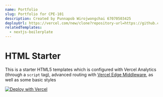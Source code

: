 ```yaml
---
name: Portfolio
slug: Portfolio for CPE-101
description: Created by Punnapob Wirojwongchai 67070503425
deployUrl: https://vercel.com/new/clone?repository-url=https://github.com/vercel/examples/tree/main/solutions/html&project-name=html
relatedTemplates:
  - nextjs-boilerplate
---
```


# HTML Starter

This is a starter HTML5 templates which is configured with Vercel Analytics (through a `script` tag), advanced routing with [Vercel Edge Middleware](https://vercel.com/docs/concepts/functions/edge-middleware), as well as some basic styles

[![Deploy with Vercel](https://vercel.com/button)](https://vercel.com/new/clone?repository-url=https://github.com/vercel/examples/tree/main/solutions/html&project-name=html)
